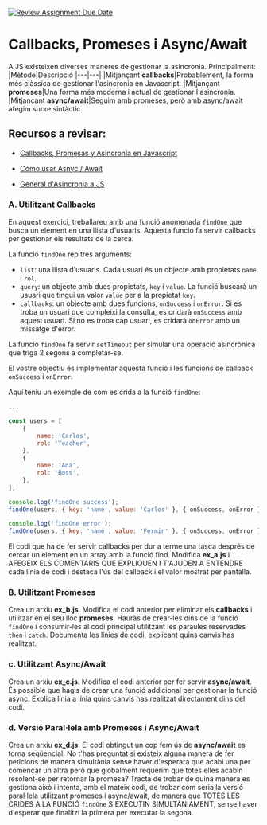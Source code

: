 [![Review Assignment Due Date](https://classroom.github.com/assets/deadline-readme-button-24ddc0f5d75046c5622901739e7c5dd533143b0c8e959d652212380cedb1ea36.svg)](https://classroom.github.com/a/K79_wlsf)
# Callbacks, Promeses i Async/Await

A JS existeixen diverses maneres de gestionar la asincronia. Principalment:
|Mètode|Descripció
|---|---|
|Mitjançant **callbacks**|Probablement, la forma més clàssica de gestionar l'asincronia en Javascript.
|Mitjançant **promeses**|Una forma més moderna i actual de gestionar l'asincronia.
|Mitjançant **async/await**|Seguim amb promeses, però amb async/await afegim sucre sintàctic.

## Recursos a revisar:

- [Callbacks, Promesas y Asincronía en Javascript](https://www.freecodecamp.org/espanol/news/sincrono-vs-asincrono-en-javascript/)

- [Cómo usar Asnyc / Await](https://www.freecodecamp.org/espanol/news/como-usar-async-await-para-escribir-un-codigo-mejor-en-javascript/)

- [General d'Asincronia a JS](https://lenguajejs.com/javascript/asincronia/que-es/)

### A. Utilitzant Callbacks

En aquest exercici, treballareu amb una funció anomenada `findOne` que busca un element en una llista d'usuaris. Aquesta funció fa servir callbacks per gestionar els resultats de la cerca.

La funció `findOne` rep tres arguments:

- `list`: una llista d'usuaris. Cada usuari és un objecte amb propietats `name` i `rol`.
- `query`: un objecte amb dues propietats, `key` i `value`. La funció buscarà un usuari que tingui un valor `value` per a la propietat `key`.
- `callbacks`: un objecte amb dues funcions, `onSuccess` i `onError`. Si es troba un usuari que compleixi la consulta, es cridarà `onSuccess` amb aquest usuari. Si no es troba cap usuari, es cridarà `onError` amb un missatge d'error.

La funció `findOne` fa servir `setTimeout` per simular una operació asincrònica que triga 2 segons a completar-se.

El vostre objectiu és implementar aquesta funció i les funcions de callback `onSuccess` i `onError`.

Aquí teniu un exemple de com es crida a la funció `findOne`:

```javascript
...

const users = [
    {
        name: 'Carlos',
        rol: 'Teacher',
    },
    {
        name: 'Ana',
        rol: 'Boss',
    },
];

console.log('findOne success');
findOne(users, { key: 'name', value: 'Carlos' }, { onSuccess, onError });

console.log('findOne error');
findOne(users, { key: 'name', value: 'Fermin' }, { onSuccess, onError });
```

El codi que ha de fer servir callbacks per dur a terme una tasca després de cercar un element en un array amb la funció find. Modifica **ex_a.js** i AFEGEIX ELS COMENTARIS QUE EXPLIQUEN I T'AJUDEN A ENTENDRE cada línia de codi i destaca l'ús del callback i el valor mostrat per pantalla.

### B. Utilitzant Promeses

Crea un arxiu **ex_b.js**. Modifica el codi anterior per eliminar els **callbacks** i utilitzar en el seu lloc **promeses**. Hauràs de crear-les dins de la funció `findOne` i consumir-les al codi principal utilitzant les paraules reservades `then` i `catch`. Documenta les línies de codi, explicant quins canvis has realitzat.

### c. Utilitzant Async/Await

Crea un arxiu **ex_c.js**. Modifica el codi anterior per fer servir **async/await**. És possible que hagis de crear una funció addicional per gestionar la funció async. Explica línia a línia quins canvis has realitzat directament dins del codi.

### d. Versió Paral·lela amb Promeses i Async/Await

Crea un arxiu **ex_d.js**. El codi obtingut un cop fem ús de **async/await** es torna seqüencial. No t'has preguntat si existeix alguna manera de fer peticions de manera simultània sense haver d'esperara que acabi una per començar un altra però que globalment requerim que totes elles acabin resolent-se per retornar la promesa? Tracta de trobar de quina manera es gestiona això i intenta, amb el mateix codi, de trobar com seria la versió paral·lela utilitzant promeses i async/await, de manera que TOTES LES CRIDES A LA FUNCIÓ `findOne` S'EXECUTIN SIMULTÀNIAMENT, sense haver d'esperar que finalitzi la primera per executar la segona.
